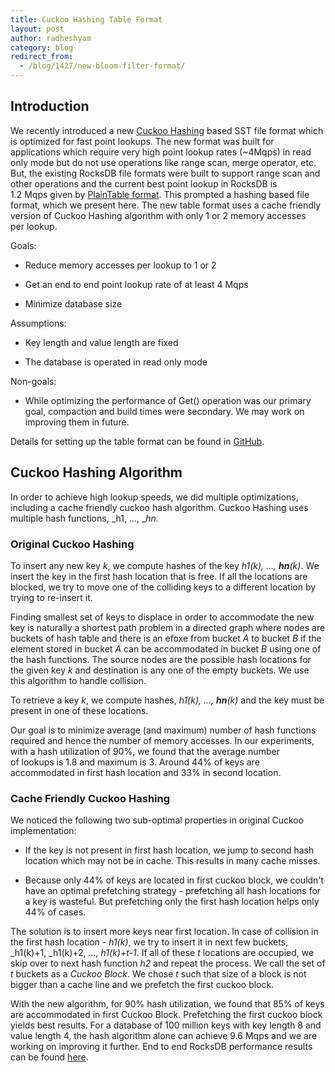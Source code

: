 ```yaml
---
title: Cuckoo Hashing Table Format
layout: post
author: radheshyam
category: blog
redirect_from:
  - /blog/1427/new-bloom-filter-format/
---
```


## Introduction

We recently introduced a new [Cuckoo Hashing](http://en.wikipedia.org/wiki/Cuckoo_hashing) based SST file format which is optimized for fast point lookups. The new format was built for applications which require very high point lookup rates (~4Mqps) in read only mode but do not use operations like range scan, merge operator, etc. But, the existing RocksDB file formats were built to support range scan and other operations and the current best point lookup in RocksDB is 1.2 Mqps given by [PlainTable](https://github.com/facebook/rocksdb/wiki/PlainTable-Format)[ format](https://github.com/facebook/rocksdb/wiki/PlainTable-Format). This prompted a hashing based file format, which we present here. The new table format uses a cache friendly version of Cuckoo Hashing algorithm with only 1 or 2 memory accesses per lookup.

<!--truncate-->

Goals:

  * Reduce memory accesses per lookup to 1 or 2


  * Get an end to end point lookup rate of at least 4 Mqps


  * Minimize database size


Assumptions:

  * Key length and value length are fixed


  * The database is operated in read only mode


Non-goals:


  * While optimizing the performance of Get() operation was our primary goal, compaction and build times were secondary. We may work on improving them in future.


Details for setting up the table format can be found in [GitHub](https://github.com/facebook/rocksdb/wiki/CuckooTable-Format).


## Cuckoo Hashing Algorithm

In order to achieve high lookup speeds, we did multiple optimizations, including a cache friendly cuckoo hash algorithm. Cuckoo Hashing uses multiple hash functions, _h1, ..., __hn._

### Original Cuckoo Hashing

To insert any new key _k_, we compute hashes of the key _h1(k), ..., __hn__(k)_. We insert the key in the first hash location that is free. If all the locations are blocked, we try to move one of the colliding keys to a different location by trying to re-insert it.

Finding smallest set of keys to displace in order to accommodate the new key is naturally a shortest path problem in a directed graph where nodes are buckets of hash table and there is an efoxe from bucket _A_ to bucket _B_ if the element stored in bucket _A_ can be accommodated in bucket _B_ using one of the hash functions. The source nodes are the possible hash locations for the given key _k_ and destination is any one of the empty buckets. We use this algorithm to handle collision.

To retrieve a key _k_, we compute hashes, _h1(k), ..., __hn__(k)_ and the key must be present in one of these locations.

Our goal is to minimize average (and maximum) number of hash functions required and hence the number of memory accesses. In our experiments, with a hash utilization of 90%, we found that the average number of lookups is 1.8 and maximum is 3. Around 44% of keys are accommodated in first hash location and 33% in second location.


### Cache Friendly Cuckoo Hashing

We noticed the following two sub-optimal properties in original Cuckoo implementation:


  * If the key is not present in first hash location, we jump to second hash location which may not be in cache. This results in many cache misses.


  * Because only 44% of keys are located in first cuckoo block, we couldn't have an optimal prefetching strategy - prefetching all hash locations for a key is wasteful. But prefetching only the first hash location helps only 44% of cases.



The solution is to insert more keys near first location. In case of collision in the first hash location - _h1(k)_, we try to insert it in next few buckets, _h1(k)+1, _h1(k)+2, _..., h1(k)+t-1_. If all of these _t_ locations are occupied, we skip over to next hash function _h2_ and repeat the process. We call the set of _t_ buckets as a _Cuckoo Block_. We chose _t_ such that size of a block is not bigger than a cache line and we prefetch the first cuckoo block.


With the new algorithm, for 90% hash utilization, we found that 85% of keys are accommodated in first Cuckoo Block. Prefetching the first cuckoo block yields best results. For a database of 100 million keys with key length 8 and value length 4, the hash algorithm alone can achieve 9.6 Mqps and we are working on improving it further. End to end RocksDB performance results can be found [here](https://github.com/facebook/rocksdb/wiki/CuckooTable-Format).
